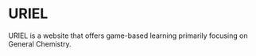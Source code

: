 # URIEL
URIEL is a website that offers game-based learning primarily focusing on General Chemistry.
